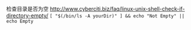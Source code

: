 检查目录是否为空
http://www.cyberciti.biz/faq/linux-unix-shell-check-if-directory-empty/
`[ "$(/bin/ls -A yourDir)" ] && echo "Not Empty" || echo Empty`